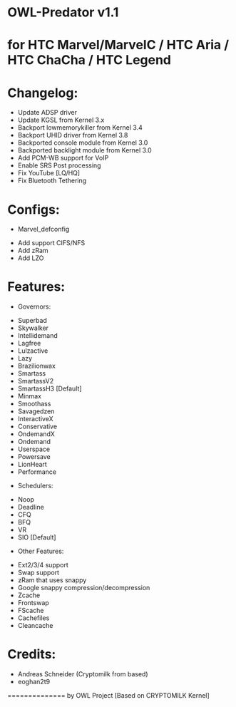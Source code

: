 OWL-Predator v1.1
==============


for HTC Marvel/MarvelC / HTC Aria / HTC ChaCha / HTC Legend
==============================================================

Changelog:
===========
- Update ADSP driver
- Update KGSL from Kernel 3.x
- Backport lowmemorykiller from Kernel 3.4
- Backport UHID driver from Kernel 3.8
- Backported console module  from Kernel 3.0
- Backported backlight module from Kernel 3.0
- Add PCM-WB support for VoIP
- Enable SRS Post processing
- Fix YouTube [LQ/HQ]
- Fix Bluetooth Tethering


Configs:
===========
* Marvel_defconfig
- Add support CIFS/NFS
- Add zRam
- Add LZO


Features:
==========

* Governors:
- Superbad
- Skywalker
- Intellidemand
- Lagfree
- Lulzactive
- Lazy
- Brazilionwax
- Smartass
- SmartassV2
- SmartassH3 [Default]
- Minmax
- Smoothass
- Savagedzen
- InteractiveX
- Conservative
- OndemandX
- Ondemand
- Userspace
- Powersave
- LionHeart
- Performance


* Schedulers:
- Noop
- Deadline
- CFQ
- BFQ
- VR
- SIO [Default]

* Other Features:
- Ext2/3/4 support
- Swap support
- zRam that uses snappy
- Google snappy compression/decompression
- Zcache
- Frontswap
- FScache
- Cachefiles
- Cleancache

Credits:
===========
- Andreas Schneider (Cryptomilk from based)
- eoghan2t9

==============
                                                by OWL Project [Based on CRYPTOMILK Kernel]
